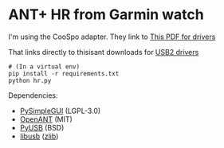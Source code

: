 # ANT+ HR from Garmin watch

I'm using the CooSpo adapter. They link to [This PDF for drivers](https://m.media-amazon.com/images/I/91VK9flfq7L.pdf)

That links directly to thisisant downloads for [USB2 drivers](http://www.thisisant.com/assets/resources/Software%20Tools/ant_usb2_drivers.zip)

```
# (In a virtual env)
pip install -r requirements.txt
python hr.py
```

Dependencies:
* [PySimpleGUI](https://github.com/PySimpleGUI/PySimpleGUI) (LGPL-3.0)
* [OpenANT](https://github.com/telent/python-ant) (MIT)
* [PyUSB](https://pypi.org/project/pyusb/) (BSD)
* [libusb](https://pypi.org/project/libusb/) ([zlib](https://opensource.org/licenses/Zlib))
